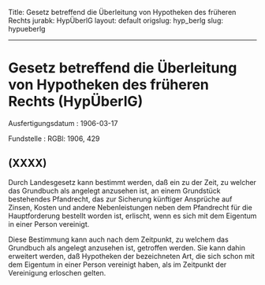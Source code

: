 Title: Gesetz betreffend die Überleitung von Hypotheken des früheren Rechts
jurabk: HypÜberlG
layout: default
origslug: hyp_berlg
slug: hypueberlg

---

# Gesetz betreffend die Überleitung von Hypotheken des früheren Rechts (HypÜberlG)

Ausfertigungsdatum
:   1906-03-17

Fundstelle
:   RGBl: 1906, 429



## (XXXX)

Durch Landesgesetz kann bestimmt werden, daß ein zu der Zeit, zu
welcher das Grundbuch als angelegt anzusehen ist, an einem Grundstück
bestehendes Pfandrecht, das zur Sicherung künftiger Ansprüche auf
Zinsen, Kosten und andere Nebenleistungen neben dem Pfandrecht für die
Hauptforderung bestellt worden ist, erlischt, wenn es sich mit dem
Eigentum in einer Person vereinigt.

Diese Bestimmung kann auch nach dem Zeitpunkt, zu welchem das
Grundbuch als angelegt anzusehen ist, getroffen werden. Sie kann dahin
erweitert werden, daß Hypotheken der bezeichneten Art, die sich schon
mit dem Eigentum in einer Person vereinigt haben, als im Zeitpunkt der
Vereinigung erloschen gelten.

